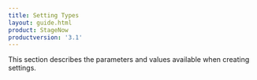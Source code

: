 ```yaml
---
title: Setting Types
layout: guide.html
product: StageNow
productversion: '3.1'
---
```


This section describes the parameters and values available when creating settings. 













